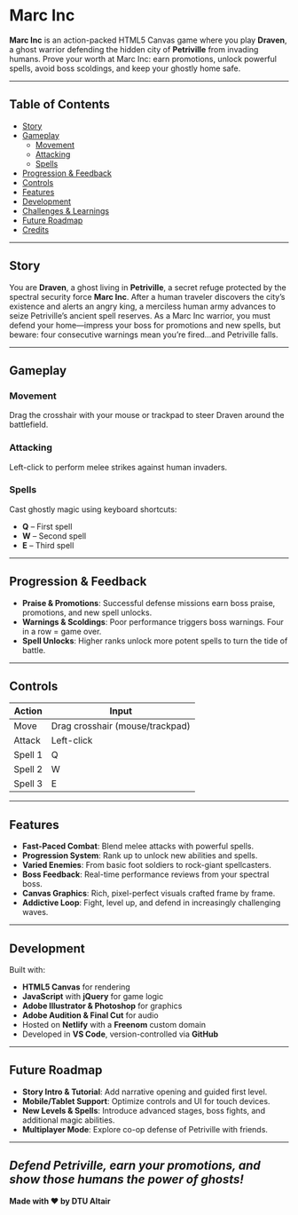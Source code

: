 # Marc Inc

**Marc Inc** is an action-packed HTML5 Canvas game where you play **Draven**, a ghost warrior defending the hidden city of **Petriville** from invading humans. Prove your worth at Marc Inc: earn promotions, unlock powerful spells, avoid boss scoldings, and keep your ghostly home safe.

---

## Table of Contents

- [Story](#story)
- [Gameplay](#gameplay)
  - [Movement](#movement)
  - [Attacking](#attacking)
  - [Spells](#spells)
- [Progression & Feedback](#progression--feedback)
- [Controls](#controls)
- [Features](#features)
- [Development](#development)
- [Challenges & Learnings](#challenges--learnings)
- [Future Roadmap](#future-roadmap)
- [Credits](#credits)

---

## Story

You are **Draven**, a ghost living in **Petriville**, a secret refuge protected by the spectral security force **Marc Inc**. After a human traveler discovers the city’s existence and alerts an angry king, a merciless human army advances to seize Petriville’s ancient spell reserves. As a Marc Inc warrior, you must defend your home—impress your boss for promotions and new spells, but beware: four consecutive warnings mean you’re fired…and Petriville falls.

---

## Gameplay

### Movement  
Drag the crosshair with your mouse or trackpad to steer Draven around the battlefield.

### Attacking  
Left-click to perform melee strikes against human invaders.

### Spells  
Cast ghostly magic using keyboard shortcuts:
- **Q** – First spell
- **W** – Second spell
- **E** – Third spell

---

## Progression & Feedback

- **Praise & Promotions**: Successful defense missions earn boss praise, promotions, and new spell unlocks.  
- **Warnings & Scoldings**: Poor performance triggers boss warnings. Four in a row = game over.  
- **Spell Unlocks**: Higher ranks unlock more potent spells to turn the tide of battle.

---

## Controls

| Action     | Input                             |
|------------|-----------------------------------|
| Move       | Drag crosshair (mouse/trackpad)   |
| Attack     | Left-click                        |
| Spell 1    | Q                                 |
| Spell 2    | W                                 |
| Spell 3    | E                                 |

---

## Features

- **Fast-Paced Combat**: Blend melee attacks with powerful spells.  
- **Progression System**: Rank up to unlock new abilities and spells.  
- **Varied Enemies**: From basic foot soldiers to rock-giant spellcasters.  
- **Boss Feedback**: Real-time performance reviews from your spectral boss.  
- **Canvas Graphics**: Rich, pixel-perfect visuals crafted frame by frame.  
- **Addictive Loop**: Fight, level up, and defend in increasingly challenging waves.

---

## Development

Built with:
- **HTML5 Canvas** for rendering  
- **JavaScript** with **jQuery** for game logic  
- **Adobe Illustrator & Photoshop** for graphics  
- **Adobe Audition & Final Cut** for audio  
- Hosted on **Netlify** with a **Freenom** custom domain  
- Developed in **VS Code**, version-controlled via **GitHub**

---


## Future Roadmap

- **Story Intro & Tutorial**: Add narrative opening and guided first level.  
- **Mobile/Tablet Support**: Optimize controls and UI for touch devices.  
- **New Levels & Spells**: Introduce advanced stages, boss fights, and additional magic abilities.  
- **Multiplayer Mode**: Explore co-op defense of Petriville with friends.

---



*Defend Petriville, earn your promotions, and show those humans the power of ghosts!*
---

**Made with ❤️ by DTU Altair**
